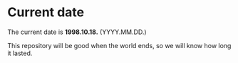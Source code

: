 # Current date

The current date is **1998.10.18.** (YYYY.MM.DD.)

This repository will be good when the world ends, so we will know how long it lasted.